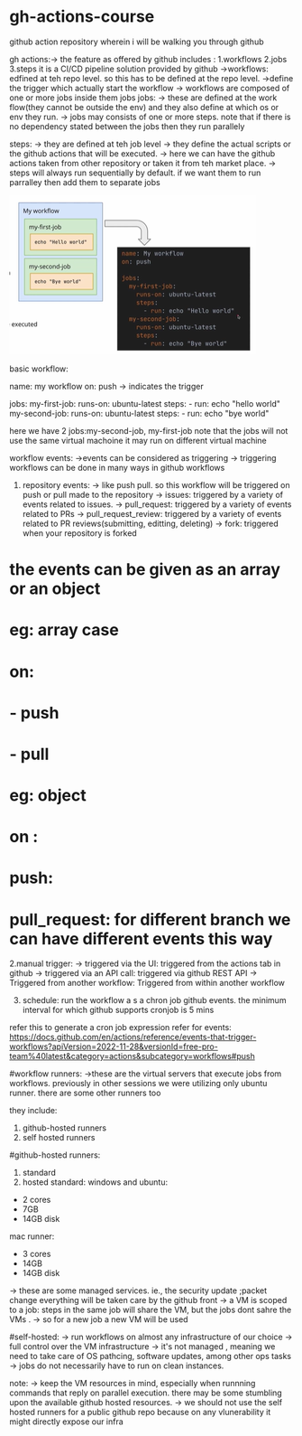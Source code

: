 # gh-actions-course
github action repository wherein i will be walking you through github

gh actions:-> the feature as offered by github includes :
1.workflows
2.jobs
3.steps
it is a CI/CD pipeline solution provided by github
->workflows: edfined at teh repo level. so this has to be defined at the repo level.
->define the trigger which actually start the workflow
-> workflows are composed of one or more jobs inside them jobs 
jobs: 
-> these are defined at the work flow(they cannot be outside the env) and they also define at which os or env they run.
-> jobs may consists of one or more steps. note that if there is no dependency stated between the jobs then they run parallely

steps:
-> they are defined at teh job level
-> they define the actual scripts or the github actions that will be executed.
-> here we can have the github actions taken from other repository or taken it from teh market place.
-> steps will always run sequentially by default. if we want them to run parralley then add them to separate jobs

![alt text](image.png)


basic workflow:

name: my workflow
on: push  -> indicates the trigger

jobs:
    my-first-job:
        runs-on: ubuntu-latest
        steps:
            - run: echo "hello world"
    my-second-job:
        runs-on: ubuntu-latest
        steps:
            - run: echo "bye world"

here we have 2 jobs:my-second-job, my-first-job
note that the jobs will not use the same virtual machoine it may run on different virtual machine

workflow events:
->events can be considered as triggering
-> triggering workflows can be done in many ways in github workflows
1. repository events:
->  like push pull. so this workflow will be triggered on push or pull made to the repository
->  issues: triggered by a variety of events related to issues.
-> pull_request: triggered by a variety of events related to PRs
-> pull_request_review: triggered by a variety of events related to PR reviews(submitting, editting, deleting)
-> fork: triggered when your repository is forked

# the events can be given as an array or an object
# eg: array case
# on:
# - push
# - pull
# eg: object
# on :
#     push:
#     pull_request: for different branch we can have different events this way

2.manual trigger:
-> triggered via the UI: triggered from the actions tab in github
-> triggered via an API call: triggered via github REST API
-> Triggered from another workflow: Triggered from within another workflow

3. schedule: run the workflow a s a chron job
github events. the minimum interval for which github supports cronjob is 5 mins

refer this to generate a cron job expression
refer for events: https://docs.github.com/en/actions/reference/events-that-trigger-workflows?apiVersion=2022-11-28&versionId=free-pro-team%40latest&category=actions&subcategory=workflows#push


#workflow runners:
->these are the virtual servers that execute jobs from workflows. previously in other sessions we were utilizing only ubuntu runner. there are some other runners too

they include:
1. github-hosted runners
2. self hosted runners


#github-hosted runners:
1.  standard
2.  hosted
standard:
windows and ubuntu:
*   2 cores 
*   7GB 
*   14GB disk

mac runner:
*   3 cores 
*   14GB 
*   14GB disk


-> these are some managed services. ie., the security update ;packet change everything will be taken care by the github front
->  a VM is scoped to a job: steps in the same job will share the VM, but the jobs dont sahre the VMs .
-> so for a new job a new VM will be used

#self-hosted:
-> run workflows on almost any infrastructure of our choice
-> full control over the VM infrastructure
-> it's not managed , meaning we need to take care of OS pathcing, software updates, among other ops tasks
-> jobs do not necessarily have to run on clean instances.

note:
-> keep the VM resources in mind, especially when runnning commands that reply on parallel execution. there may be some stumbling upon the available github hosted resources.
-> we should not use the self hosted runners for a public github repo because on any vlunerability it might directly expose our infra
